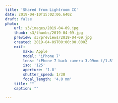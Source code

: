 ```yaml
---
title: 'Shared from Lightroom CC'
date: 2019-04-10T15:02:06.640Z
draft: false
photo:
    url: s3/images/2019-04-09.jpg
    thumb: s3/thumbs/2019-04-09.jpg
    preview: s3/previews/2019-04-09.jpg
    created: 2019-04-09T00:00:00.000Z
    exif:
        make: Apple
        model: 'iPhone 7'
        lens: 'iPhone 7 back camera 3.99mm f/1.8'
        iso: '125'
        aperture: '1.8'
        shutter_speed: 1/30
        focal_length: '4.0 mm'
    title: ""
    caption: ""

---
```

